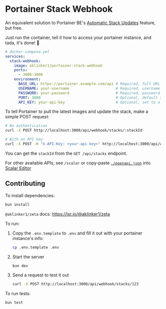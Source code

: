 # Portainer Stack Webhook

An equivalent solution to Portainer BE's [Automatic Stack Updates](https://www.portainer.io/business-upsell?from=stack-webhook) feature, but free.

Just run the container, tell it how to access your portainer instance, and tada, it's done! :tada:

<!-- prettier-ignore -->
```yaml
# docker-compose.yml
services:
  stack-webhook:
    image: aklinker1/portainer-stack-webhook
    ports:
      - 3000:3000
    environment:
      BASE_URL: https://portainer.example.com/api # Required, full URL including /api
      USERNAME: your-username                     # Required, username to login with
      PASSWORD: your-password                     # Required, password to login with
      PORT: 3000                                  # Optional, default 3000
      API_KEY: your-api-key                       # Optional, set to a any string to require authentication
```

To tell Portainer to pull the latest images and update the stack, make a simple POST request:

```sh
# No authentication
curl -X POST http://localhost:3000/api/webhook/stacks/:stackId

# With an API key
curl -X POST -H "X-API-Key: <your-api-key>" http://localhost:3000/api/webhook/stacks/:stackId
```

You can get the `stackId` from the `GET /api/stacks` endpoint.

For other available APIs, see `/scalar` or copy-paste [`./openapi.json`](./openapi.json) into [Scalar Editor](https://editor.scalar.com/)

## Contributing

To install dependencies:

```bash
bun install
```

`@aklinker1/zeta` docs: https://jsr.io/@aklinker1/zeta

To run:

1. Copy the `.env.template` to `.env` and fill it out with your portainer instance's info:
   ```sh
   cp .env.template .env
   ```
2. Start the server
   ```sh
   bun dev
   ```
3. Send a request to test it out
   ```sh
   curl -X POST http://localhost:3000/api/webhook/stacks/123
   ```

To run tests:

```sh
bun test
```
